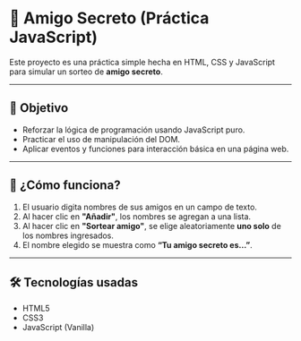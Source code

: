 # 🎁 Amigo Secreto (Práctica JavaScript)

Este proyecto es una práctica simple hecha en HTML, CSS y JavaScript para simular un sorteo de **amigo secreto**.

---

## 🧠 Objetivo

- Reforzar la lógica de programación usando JavaScript puro.
- Practicar el uso de manipulación del DOM.
- Aplicar eventos y funciones para interacción básica en una página web.

---

## 🚀 ¿Cómo funciona?

1. El usuario digita nombres de sus amigos en un campo de texto.
2. Al hacer clic en **"Añadir"**, los nombres se agregan a una lista.
3. Al hacer clic en **"Sortear amigo"**, se elige aleatoriamente **uno solo** de los nombres ingresados.
4. El nombre elegido se muestra como **“Tu amigo secreto es…”**.

---

## 🛠️ Tecnologías usadas

- HTML5
- CSS3
- JavaScript (Vanilla)

